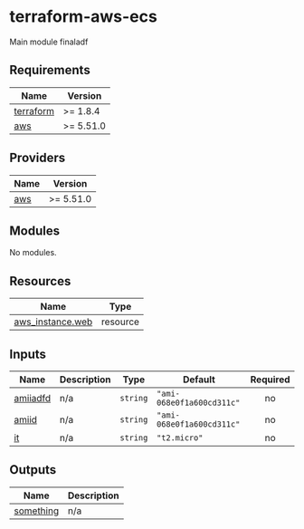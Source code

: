 # terraform-aws-ecs
<!-- BEGIN_TF_DOCS -->
Main module finaladf

## Requirements

| Name | Version |
|------|---------|
| <a name="requirement_terraform"></a> [terraform](#requirement\_terraform) | >=  1.8.4 |
| <a name="requirement_aws"></a> [aws](#requirement\_aws) | >= 5.51.0 |

## Providers

| Name | Version |
|------|---------|
| <a name="provider_aws"></a> [aws](#provider\_aws) | >= 5.51.0 |

## Modules

No modules.

## Resources

| Name | Type |
|------|------|
| [aws_instance.web](https://registry.terraform.io/providers/hashicorp/aws/latest/docs/resources/instance) | resource |

## Inputs

| Name | Description | Type | Default | Required |
|------|-------------|------|---------|:--------:|
| <a name="input_amiiadfd"></a> [amiiadfd](#input\_amiiadfd) | n/a | `string` | `"ami-068e0f1a600cd311c"` | no |
| <a name="input_amiid"></a> [amiid](#input\_amiid) | n/a | `string` | `"ami-068e0f1a600cd311c"` | no |
| <a name="input_it"></a> [it](#input\_it) | n/a | `string` | `"t2.micro"` | no |

## Outputs

| Name | Description |
|------|-------------|
| <a name="output_something"></a> [something](#output\_something) | n/a |
<!-- END_TF_DOCS -->